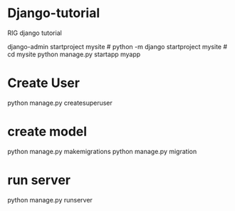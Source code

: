 # Django-tutorial
RIG django tutorial

django-admin startproject mysite  # python -m django startproject mysite #
cd mysite
python manage.py startapp myapp

# Create User
python manage.py createsuperuser

# create model
python manage.py makemigrations
python manage.py migration

# run server
python manage.py runserver
